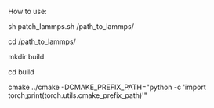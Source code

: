 How to use:

sh patch_lammps.sh /path_to_lammps/

cd /path_to_lammps/

mkdir build

cd build

cmake ../cmake -DCMAKE_PREFIX_PATH="python -c 'import torch;print(torch.utils.cmake_prefix_path)'"


